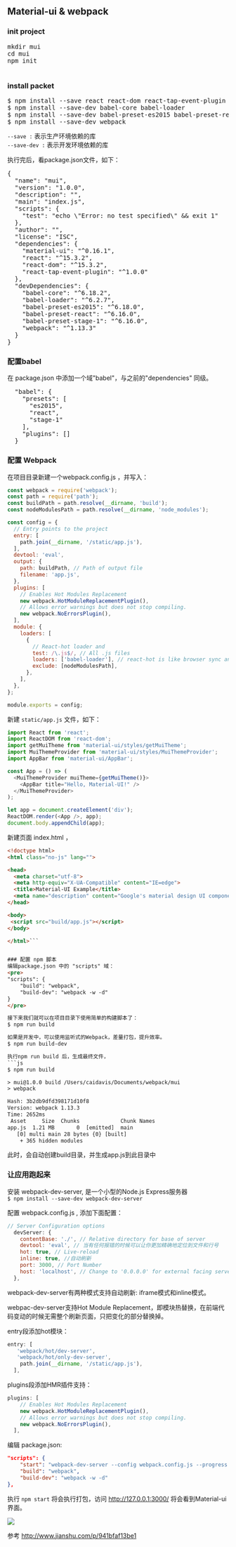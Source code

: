 ## Material-ui & webpack

### init project
<pre>
mkdir mui
cd mui
npm init

</pre>

### install packet
<pre>
$ npm install --save react react-dom react-tap-event-plugin material-ui
$ npm install --save-dev babel-core babel-loader
$ npm install --save-dev babel-preset-es2015 babel-preset-react babel-preset-stage-1
$ npm install --save-dev webpack
</pre>

`--save :` 表示生产环境依赖的库   
`--save-dev :` 表示开发环境依赖的库

执行完后，看package.json文件，如下：
<pre>
{
  "name": "mui",
  "version": "1.0.0",
  "description": "",
  "main": "index.js",
  "scripts": {
    "test": "echo \"Error: no test specified\" && exit 1"
  },
  "author": "",
  "license": "ISC",
  "dependencies": {
    "material-ui": "^0.16.1",
    "react": "^15.3.2",
    "react-dom": "^15.3.2",
    "react-tap-event-plugin": "^1.0.0"
  },
  "devDependencies": {
    "babel-core": "^6.18.2",
    "babel-loader": "^6.2.7",
    "babel-preset-es2015": "^6.18.0",
    "babel-preset-react": "^6.16.0",
    "babel-preset-stage-1": "^6.16.0",
    "webpack": "^1.13.3"
  }
}
</pre>

### 配置babel
在 package.json 中添加一个域"babel"，与之前的"dependencies" 同级。  
<pre>
  "babel": {
    "presets": [
      "es2015",
      "react",
      "stage-1"
    ],
    "plugins": []
  }
</pre>

### 配置 Webpack
在项目目录新建一个webpack.config.js ，并写入：
```js
const webpack = require('webpack');
const path = require('path');
const buildPath = path.resolve(__dirname, 'build');
const nodeModulesPath = path.resolve(__dirname, 'node_modules');

const config = {
  // Entry points to the project
  entry: [
    path.join(__dirname, '/static/app.js'),
  ],
  devtool: 'eval',
  output: {
    path: buildPath, // Path of output file
    filename: 'app.js',
  },
  plugins: [
    // Enables Hot Modules Replacement
    new webpack.HotModuleReplacementPlugin(),
    // Allows error warnings but does not stop compiling.
    new webpack.NoErrorsPlugin(),
  ],
  module: {
    loaders: [
      {
        // React-hot loader and
        test: /\.js$/, // All .js files
        loaders: ['babel-loader'], // react-hot is like browser sync and babel loads jsx and es6-7
        exclude: [nodeModulesPath],
      },
    ],
  },
};

module.exports = config;
```

新建 `static/app.js` 文件，如下：

```js
import React from 'react';
import ReactDOM from 'react-dom';
import getMuiTheme from 'material-ui/styles/getMuiTheme';
import MuiThemeProvider from 'material-ui/styles/MuiThemeProvider';
import AppBar from 'material-ui/AppBar';

const App = () => (
  <MuiThemeProvider muiTheme={getMuiTheme()}>
    <AppBar title="Hello, Material-UI!" />
  </MuiThemeProvider>
);

let app = document.createElement('div');
ReactDOM.render(<App />, app);
document.body.appendChild(app);
```

新建页面 index.html ，
```html
<!doctype html>
<html class="no-js" lang="">

<head>
  <meta charset="utf-8">
  <meta http-equiv="X-UA-Compatible" content="IE=edge">
  <title>Material-UI Example</title>
  <meta name="description" content="Google's material design UI components built with React.">
</head>

<body>
 <script src="build/app.js"></script>
</body>

</html>```


### 配置 npm 脚本
编辑package.json 中的 "scripts" 域：
<pre>
"scripts": {
    "build": "webpack",
    "build-dev": "webpack -w -d"
}
</pre>

接下来我们就可以在项目目录下使用简单的构建脚本了：  
$ npm run build

如果是开发中，可以使用监听式的Webpack，差量打包，提升效率。  
$ npm run build-dev

执行npm run build 后，生成最终文件，
```js
$ npm run build

> mui@1.0.0 build /Users/caidavis/Documents/webpack/mui
> webpack

Hash: 3b2db9dfd398171d10f8
Version: webpack 1.13.3
Time: 2652ms
 Asset     Size  Chunks             Chunk Names
app.js  1.21 MB       0  [emitted]  main
   [0] multi main 28 bytes {0} [built]
    + 365 hidden modules
```
此时，会自动创建build目录，并生成app.js到此目录中


### 让应用跑起来

安装 webpack-dev-server, 是一个小型的Node.js Express服务器  
`$ npm install --save-dev webpack-dev-server`

配置 webpack.config.js , 添加下面配置：
```js
// Server Configuration options
  devServer: {
    contentBase: './', // Relative directory for base of server
    devtool: 'eval', // 当有任何报错的时候可以让你更加精确地定位到文件和行号
    hot: true, // Live-reload
    inline: true, //自动刷新
    port: 3000, // Port Number
    host: 'localhost', // Change to '0.0.0.0' for external facing server
  },
```

webpack-dev-server有两种模式支持自动刷新: iframe模式和inline模式。

webpac-dev-server支持Hot Module Replacement，即模块热替换，在前端代码变动的时候无需整个刷新页面，只把变化的部分替换掉。

entry段添加hot模块：  
```js
entry: [
   'webpack/hot/dev-server',
   'webpack/hot/only-dev-server',
    path.join(__dirname, '/static/app.js'),
  ],
```

plugins段添加HMR插件支持：
```js
plugins: [
    // Enables Hot Modules Replacement
    new webpack.HotModuleReplacementPlugin(),
    // Allows error warnings but does not stop compiling.
    new webpack.NoErrorsPlugin(),
  ],
```

编辑 package.json:
```json
"scripts": {
    "start": "webpack-dev-server --config webpack.config.js --progress --inline --colors",
    "build": "webpack",
    "build-dev": "webpack -w -d"
},
```

执行 `npm start` 将会执行打包，访问 http://127.0.0.1:3000/ 将会看到Material-ui界面。

![](./a.png)

参考 http://www.jianshu.com/p/941bfaf13be1
